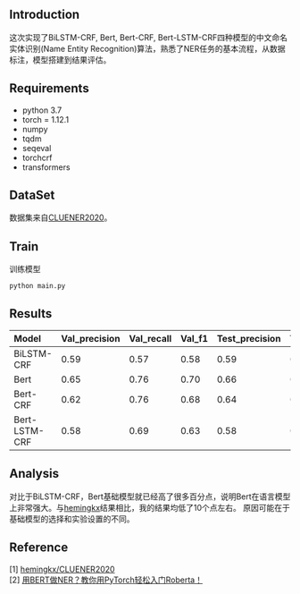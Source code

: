 ## Introduction

这次实现了BiLSTM-CRF, Bert, Bert-CRF, Bert-LSTM-CRF四种模型的中文命名实体识别(Name Entity Recognition)算法，熟悉了NER任务的基本流程，从数据标注，模型搭建到结果评估。

## Requirements

* python 3.7
* torch = 1.12.1
* numpy
* tqdm
* seqeval
* torchcrf
* transformers

## DataSet
数据集来自[CLUENER2020](https://github.com/CLUEbenchmark/CLUENER2020)。

## Train
训练模型

    python main.py
    
## Results
|Model | Val_precision | Val_recall | Val_f1 | Test_precision | Test_recall | Test_f1 | Time |
|:-----| :----- | :-----| :----- |:----- |:----- |:----- |:-----|
|BiLSTM-CRF | 0.59 | 0.57 | 0.58 | 0.59 | 0.57 | 0.58 | 10m |
|Bert | 0.65 | 0.76 | 0.70 | 0.66 | 0.77 | 0.71 | 10m |
|Bert-CRF | 0.62 | 0.76 | 0.68 | 0.64 | 0.77 | 0.70 | 18m |
|Bert-LSTM-CRF | 0.58 | 0.69 | 0.63 | 0.58 | 0.68 | 0.63 | 19m |


## Analysis

对比于BiLSTM-CRF，Bert基础模型就已经高了很多百分点，说明Bert在语言模型上非常强大。与[hemingkx](https://github.com/hemingkx/CLUENER2020)结果相比，我的结果均低了10个点左右。 
原因可能在于基础模型的选择和实验设置的不同。


## Reference
[1] [hemingkx/CLUENER2020](https://github.com/hemingkx/CLUENER2020)  
[2] [用BERT做NER？教你用PyTorch轻松入门Roberta！](https://zhuanlan.zhihu.com/p/346828049)  
